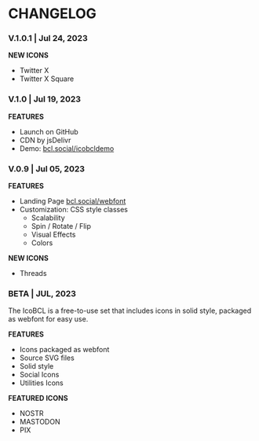 # CHANGELOG

### V.1.0.1 | Jul 24, 2023

**NEW ICONS**
- Twitter X
- Twitter X Square

### V.1.0 | Jul 19, 2023

**FEATURES**
- Launch on GitHub
- CDN by jsDelivr
- Demo: [bcl.social/icobcldemo](https://bcl.social/icobcldemo)

### V.0.9 | Jul 05, 2023

**FEATURES**
- Landing Page [bcl.social/webfont](https://bcl.social/webfont)
- Customization: CSS style classes
	- Scalability
	- Spin / Rotate / Flip
	- Visual Effects
	- Colors

**NEW ICONS**
- Threads

### BETA | JUL, 2023

The IcoBCL is a free-to-use set that includes icons in solid style, packaged as webfont for easy use.

**FEATURES**
- Icons packaged as webfont
- Source SVG files
- Solid style
- Social Icons
- Utilities Icons

**FEATURED ICONS**
- NOSTR
- MASTODON
- PIX
